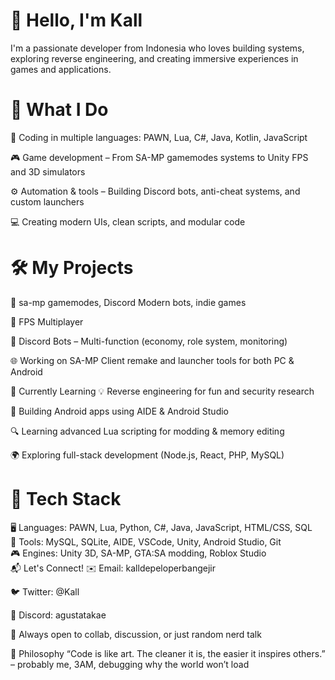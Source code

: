 # 👋 Hello, I'm Kall
I'm a passionate developer from Indonesia who loves building systems, exploring reverse engineering, and creating immersive experiences in games and applications.

# 🚀 What I Do
🧠 Coding in multiple languages: PAWN, Lua, C#, Java, Kotlin, JavaScript

🎮 Game development – From SA-MP gamemodes systems to Unity FPS and 3D simulators

⚙️ Automation & tools – Building Discord bots, anti-cheat systems, and custom launchers

💻 Creating modern UIs, clean scripts, and modular code

# 🛠️ My Projects
🎯 sa-mp gamemodes, Discord Modern bots, indie games

🔫 FPS Multiplayer

🤖 Discord Bots – Multi-function (economy, role system, monitoring)

🌐 Working on SA-MP Client remake and launcher tools for both PC & Android

🌱 Currently Learning
💡 Reverse engineering for fun and security research

📱 Building Android apps using AIDE & Android Studio

🔍 Learning advanced Lua scripting for modding & memory editing

🌍 Exploring full-stack development (Node.js, React, PHP, MySQL)

# 🧩 Tech Stack
🖥️ Languages: PAWN, Lua, Python, C#, Java, JavaScript, HTML/CSS, SQL  
🔌 Tools: MySQL, SQLite, AIDE, VSCode, Unity, Android Studio, Git  
🎮 Engines: Unity 3D, SA-MP, GTA:SA modding, Roblox Studio  
📬 Let's Connect!
✉️ Email: kalldepeloperbangejir

🐦 Twitter: @Kall

💬 Discord: agustatakae

🧠 Always open to collab, discussion, or just random nerd talk

🧠 Philosophy
“Code is like art. The cleaner it is, the easier it inspires others.”
– probably me, 3AM, debugging why the world won’t load
